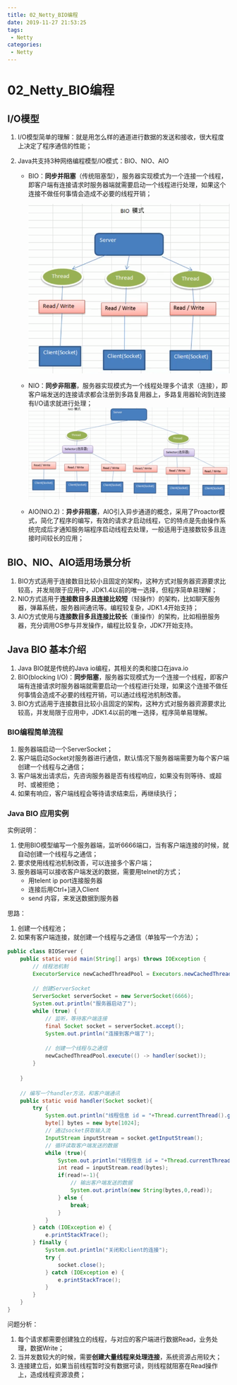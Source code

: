 ```yaml
---
title: 02_Netty_BIO编程
date: 2019-11-27 21:53:25
tags: 
 - Netty
categories:
 - Netty
---
```


# 02_Netty_BIO编程

## I/O模型

1. I/O模型简单的理解：就是用怎么样的通道进行数据的发送和接收，很大程度上决定了程序通信的性能；

2. Java共支持3种网络编程模型/IO模式：BIO、NIO、AIO

   - BIO：**同步并阻塞**（传统阻塞型），服务器实现模式为一个连接一个线程，即客户端有连接请求时服务器端就需要启动一个线程进行处理，如果这个连接不做任何事情会造成不必要的线程开销；

     ![BIO模式](https://raw.githubusercontent.com/tomxwd/ImageHosting/master/blog/Netty/02BIO%E6%A8%A1%E5%BC%8F.png)

   - NIO：**同步非阻塞**，服务器实现模式为一个线程处理多个请求（连接），即客户端发送的连接请求都会注册到多路复用器上，多路复用器轮询到连接有I/O请求就进行处理；![NIO模式](https://raw.githubusercontent.com/tomxwd/ImageHosting/master/blog/Netty/02NIO%E6%A8%A1%E5%BC%8F.png)

   - AIO(NIO.2)：**异步非阻塞**，AIO引入异步通道的概念，采用了Proactor模式，简化了程序的编写，有效的请求才启动线程，它的特点是先由操作系统完成后才通知服务端程序启动线程去处理，一般适用于连接数较多且连接时间较长的应用；



## BIO、NIO、AIO适用场景分析

1. BIO方式适用于连接数目比较小且固定的架构，这种方式对服务器资源要求比较高，并发局限于应用中，JDK1.4以前的唯一选择，但程序简单易理解；
2. NIO方式适用于**连接数目多且连接比较短**（轻操作）的架构，比如聊天服务器，弹幕系统，服务器间通讯等。编程较复杂，JDK1.4开始支持；
3. AIO方式使用与**连接数目多且连接比较长**（重操作）的架构，比如相册服务器，充分调用OS参与并发操作，编程比较复杂，JDK7开始支持。



## Java BIO 基本介绍

1. Java BIO就是传统的Java io编程，其相关的类和接口在java.io
2. BIO(blocking I/O)：**同步阻塞**，服务器实现模式为一个连接一个线程，即客户端有连接请求时服务器端就需要启动一个线程进行处理，如果这个连接不做任何事情会造成不必要的线程开销，可以通过线程池机制改善。
3. BIO方式适用于连接数目比较小且固定的架构，这种方式对服务器资源要求比较高，并发局限于应用中，JDK1.4以前的唯一选择，程序简单易理解。



### BIO编程简单流程

1. 服务器端启动一个ServerSocket；
2. 客户端启动Socket对服务器进行通信，默认情况下服务器端需要为每个客户端创建一个线程与之通信；
3. 客户端发出请求后，先咨询服务器是否有线程响应，如果没有则等待、或超时、或被拒绝；
4. 如果有响应，客户端线程会等待请求结束后，再继续执行；



### Java BIO 应用实例

实例说明：

1. 使用BIO模型编写一个服务器端，监听6666端口，当有客户端连接的时候，就自动创建一个线程与之通信；
2. 要求使用线程池机制改善，可以连接多个客户端；
3. 服务器端可以接收客户端发送的数据，需要用telnet的方式；
   - 用telent ip port连接服务器
   - 连接后用Ctrl+]进入Client
   - send 内容，来发送数据到服务器

思路：

1. 创建一个线程池；
2. 如果有客户端连接，就创建一个线程与之通信（单独写一个方法）；

```java
public class BIOServer {
    public static void main(String[] args) throws IOException {
        // 线程池机制
        ExecutorService newCachedThreadPool = Executors.newCachedThreadPool();

        // 创建ServerSocket
        ServerSocket serverSocket = new ServerSocket(6666);
        System.out.println("服务器启动了");
        while (true) {
            // 监听，等待客户端连接
            final Socket socket = serverSocket.accept();
            System.out.println("连接到客户端了");

            // 创建一个线程与之通信
            newCachedThreadPool.execute(() -> handler(socket));
        }

    }

    // 编写一个handler方法，和客户端通讯
    public static void handler(Socket socket){
        try {
            System.out.println("线程信息 id = "+Thread.currentThread().getId()+"名字 = "+Thread.currentThread().getName());
            byte[] bytes = new byte[1024];
            // 通过socket获取输入流
            InputStream inputStream = socket.getInputStream();
            // 循环读取客户端发送的数据
            while (true){
                System.out.println("线程信息 id = "+Thread.currentThread().getId()+"名字 = "+Thread.currentThread().getName());
                int read = inputStream.read(bytes);
                if(read!=-1){
                    // 输出客户端发送的数据
                    System.out.println(new String(bytes,0,read));
                } else {
                    break;
                }
            }
        } catch (IOException e) {
            e.printStackTrace();
        } finally {
            System.out.println("关闭和client的连接");
            try {
                socket.close();
            } catch (IOException e) {
                e.printStackTrace();
            }
        }
    }
}
```

问题分析：

1. 每个请求都需要创建独立的线程，与对应的客户端进行数据Read，业务处理，数据Write；
2. 当并发数较大的时候，需要**创建大量线程来处理连接**，系统资源占用较大；
3. 连接建立后，如果当前线程暂时没有数据可读，则线程就阻塞在Read操作上，造成线程资源浪费；